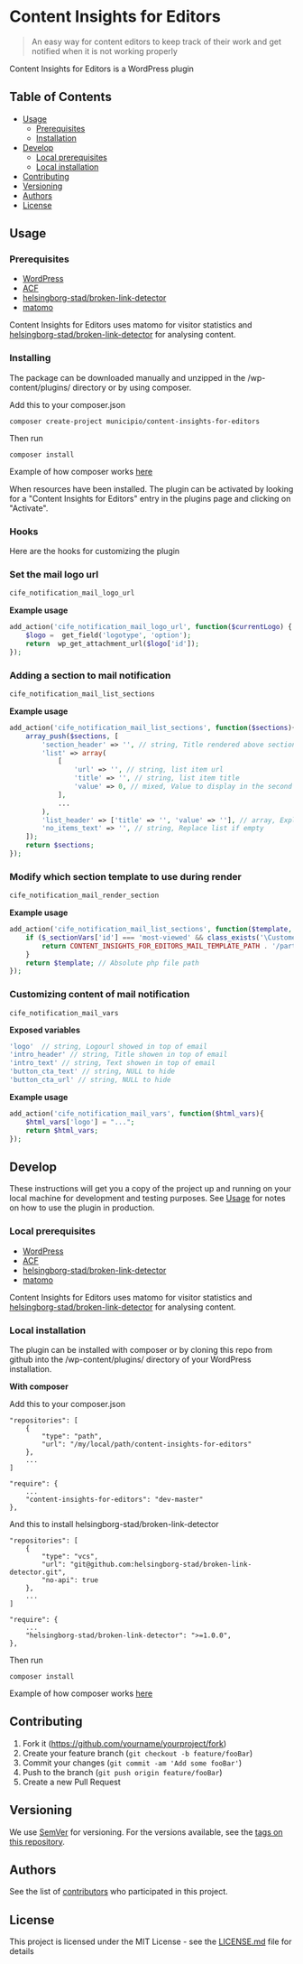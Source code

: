 # Content Insights for Editors

> An easy way for content editors to keep track of their work and get notified when it is not working properly

Content Insights for Editors is a WordPress plugin 

## Table of Contents

* [Usage](#usage)
    * [Prerequisites](#prerequisites)
    * [Installation](#installation)
* [Develop](#develop)
    * [Local prerequisites](#local-prerequisites)
    * [Local installation](#local-installation)
* [Contributing](#contributing)
* [Versioning](#versioning)
* [Authors](#authors)
* [License](#license)

## Usage

### Prerequisites

* [WordPress](https://wordpress.com/)
* [ACF](https://www.advancedcustomfields.com/)
* [helsingborg-stad/broken-link-detector](https://github.com/helsingborg-stad/broken-link-detector)
* [matomo](https://matomo.org/)

Content Insights for Editors uses matomo for visitor statistics and [helsingborg-stad/broken-link-detector](https://github.com/helsingborg-stad/broken-link-detector) for analysing content.

### Installing

The package can be downloaded manually and unzipped in the /wp-content/plugins/ directory or by using composer. 

Add this to your composer.json

```
composer create-project municipio/content-insights-for-editors
```

Then run 

```
composer install
```

Example of how composer works [here](https://wpackagist.org/)

When resources have been installed. The plugin can be activated by looking for a "Content Insights for Editors" entry in the plugins page and clicking on "Activate".

### Hooks

Here are the hooks for customizing the plugin

### Set the mail logo url
```php
cife_notification_mail_logo_url
```

**Example usage**

```php
add_action('cife_notification_mail_logo_url', function($currentLogo) {
    $logo =  get_field('logotype', 'option');
    return  wp_get_attachment_url($logo['id']);
});
```

### Adding a section to mail notification
```php
cife_notification_mail_list_sections
```

**Example usage**

```php
add_action('cife_notification_mail_list_sections', function($sections){
    array_push($sections, [
        'section_header' => '', // string, Title rendered above section
        'list' => array(
            [
                'url' => '', // string, list item url
                'title' => '', // string, list item title
                'value' => 0, // mixed, Value to display in the second column (OPTIONAL)
            ],
            ...
        ),
        'list_header' => ['title' => '', 'value' => ''], // array, Explaining list.title and list.value 
        'no_items_text' => '', // string, Replace list if empty
    ]);
    return $sections;
});
```

### Modify which section template to use during render
```php
cife_notification_mail_render_section
```

**Example usage**

```php
add_action('cife_notification_mail_list_sections', function($template, $sectionVars){
    if ($_sectionVars['id'] === 'most-viewed' && class_exists('\CustomerFeedback\App')) {
        return CONTENT_INSIGHTS_FOR_EDITORS_MAIL_TEMPLATE_PATH . '/partials/section-3-cols-customer-feedback.template.php';
    }
    return $template; // Absolute php file path
});
```

### Customizing content of mail notification

```
cife_notification_mail_vars
```

**Exposed variables**
```php
'logo'  // string, Logourl showed in top of email
'intro_header' // string, Title showen in top of email
'intro_text' // string, Text showen in top of email
'button_cta_text' // string, NULL to hide
'button_cta_url' // string, NULL to hide
```

**Example usage**

```php
add_action('cife_notification_mail_vars', function($html_vars){
    $html_vars['logo'] = "..."; 
    return $html_vars;
});
```

## Develop

These instructions will get you a copy of the project up and running on your local machine for development and testing purposes. See [Usage](#usage) for notes on how to use the plugin in production.

### Local prerequisites

* [WordPress](https://wordpress.com/)
* [ACF](https://www.advancedcustomfields.com/)
* [helsingborg-stad/broken-link-detector](https://github.com/helsingborg-stad/broken-link-detector)
* [matomo](https://matomo.org/)

Content Insights for Editors uses matomo for visitor statistics and [helsingborg-stad/broken-link-detector](https://github.com/helsingborg-stad/broken-link-detector) for analysing content.

### Local installation

The plugin can be installed with composer or by cloning this repo from github into the /wp-content/plugins/ directory of your WordPress installation.

**With composer**

Add this to your composer.json

````
"repositories": [
    {
        "type": "path",
        "url": "/my/local/path/content-insights-for-editors"
    },
    ...
]

"require": {
    ...
    "content-insights-for-editors": "dev-master"
},
````

And this to install helsingborg-stad/broken-link-detector

````
"repositories": [
    {
        "type": "vcs",
        "url": "git@github.com:helsingborg-stad/broken-link-detector.git",
        "no-api": true
    },
    ...
]

"require": {
    ...
    "helsingborg-stad/broken-link-detector": ">=1.0.0",
},
````

Then run 

````
composer install
````

Example of how composer works [here](https://wpackagist.org/)

## Contributing

1. Fork it (<https://github.com/yourname/yourproject/fork>)
2. Create your feature branch (`git checkout -b feature/fooBar`)
3. Commit your changes (`git commit -am 'Add some fooBar'`)
4. Push to the branch (`git push origin feature/fooBar`)
5. Create a new Pull Request

## Versioning

We use [SemVer](http://semver.org/) for versioning. For the versions available, see the [tags on this repository](https://github.com/whitespace-se/content-insights-for-editors/tags). 

## Authors

See the list of [contributors](https://github.com/whitespace-se/content-insights-for-editors/graphs/contributors) who participated in this project.

## License

This project is licensed under the MIT License - see the [LICENSE.md](LICENSE.md) file for details
